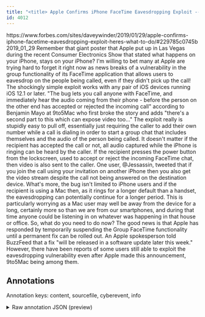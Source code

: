 ```yaml
---
title: "<title> Apple Confirms iPhone FaceTime Eavesdropping Exploit -- Here's What To Do </title>"
id: 4012
---
```


<title> Apple Confirms iPhone FaceTime Eavesdropping Exploit -- Here's What To Do </title>
<source> https://www.forbes.com/sites/daveywinder/2019/01/29/apple-confirms-iphone-facetime-eavesdropping-exploit-heres-what-to-do/#229785c0745b </source>
<date> 2019_01_29 </date>
<text>
Remember that giant poster that Apple put up in Las Vegas during the recent Consumer Electronics Show that stated what happens on your iPhone, stays on your iPhone? I'm willing to bet many at Apple are trying hard to forget it right now as news breaks of a vulnerability in the group functionality of its FaceTime application that allows users to eavesdrop on the people being called, even if they didn't pick up the call!
The shockingly simple exploit works with any pair of iOS devices running iOS 12.1 or later. "The bug lets you call anyone with FaceTime, and immediately hear the audio coming from their phone - before the person on the other end has accepted or rejected the incoming call" according to Benjamin Mayo at 9to5Mac who first broke the story and adds "there's a second part to this which can expose video too..."
The exploit really is stupidly easy to pull off, essentially just requiring the caller to add their own number while a call is dialing in order to start a group chat that includes themselves and the audio of the person being called. It doesn't matter if the recipient has accepted the call or not, all audio captured while the iPhone is ringing can be heard by the caller. If the recipient presses the power button from the lockscreen, used to accept or reject the incoming FaceTime chat, then video is also sent to the caller. One user, @Jessassin, tweeted that if you join the call using your invitation on another iPhone then you also get the video stream despite the call not being answered on the destination device.
What's more, the bug isn't limited to iPhone users and if the recipient is using a Mac then, as it rings for a longer default than a handset, the eavesdropping can potentially continue for a longer period. This is particularly worrying as a Mac user may well be away from the device for a long, certainly more so than we are from our smartphones, and during that time anyone could be listening in on whatever was happening in that house or office.
So, what do you need to do now? The good news is that Apple has responded by temporarily suspending the Group FaceTime functionality until a permanent fix can be rolled out. An Apple spokesperson told BuzzFeed that a fix "will be released in a software update later this week." However, there have been reports of some users still able to exploit the eavesdropping vulnerability even after Apple made this announcement, 9to5Mac being among them.  
</text>



## Annotations

Annotation keys: content, sourcefile, cyberevent, info

<details>
<summary>Raw annotation JSON (preview)</summary>

```json
{
  "content": "Remember that giant poster that Apple put up in Las Vegas during the recent Consumer Electronics Show that stated what happens on your iPhone, stays on your iPhone? I'm willing to bet many at Apple are trying hard to forget it right now as news breaks of a vulnerability in the group functionality of its FaceTime application that allows users to eavesdrop on the people being called, even if they didn't pick up the call! The shockingly simple exploit works with any pair of iOS devices running iOS 12.1 or later. \"The bug lets you call anyone with FaceTime, and immediately hear the audio coming from their phone - before the person on the other end has accepted or rejected the incoming call\" according to Benjamin Mayo at 9to5Mac who first broke the story and adds \"there's a second part to this which can expose video too...\" The exploit really is stupidly easy to pull off, essentially just requiring the caller to add their own number while a call is dialing in order to start a group chat that includes themselves and the audio of the person being called. It doesn't matter if the recipient has accepted the call or not, all audio captured while the iPhone is ringing can be heard by the caller. If the recipient presses the power button from the lockscreen, used to accept or reject the incoming FaceTime chat, then video is also sent to the caller. One user, @Jessassin, tweeted that if you join the call using your invitation on another iPhone then you also get the video stream despite the call not being answered on the destination device. What's more, the bug isn't limited to iPhone users and if the recipient is using a Mac then, as it rings for a longer default than a handset, the eavesdropping can potentially continue for a longer period. This is particularly worrying as a Mac user may well be away from the device for a long, certainly more so than we are from our smartphones, and during that time anyone could be listening in on whatever was happening in that house or office. So, what do you need to do now? The good news is that Apple has responded by temporarily suspending the Group FaceTime functionality until a permanent fix can be rolled out. An Apple spokesperson told BuzzFeed that a fix \"will be released in a software update later this week.\" However, there have been reports of some users still able to exploit the eavesdropping vulnerability even after Apple made this announcement, 9to5Mac being among them.  ",
  "sourcefile": "4012.txt",
  "cyberevent": {
    "hopper": [
      {
        "index": 0,
        "relation": "Same",
        "events": [
          {
            "index": "E2",
            "type": "Vulnerability-related",
            "realis": "Other",
            "nugget": {
              "startOffset": 2163,
              "index": "T7",
              "endOffset": 2173,
              "text": "rolled out"
            },
            "argument": [
              {
                "index": "T6",
                "text": "permanent fix",
                "endOffset": 2155,
                "role": {
                  "type": "Patch"
                },
                "startOffset": 2142,
                "type": "Patch"
              },
              {
                "index": "T8",
                "external_reference": {
                  "dbpediaURI": "http://dbpedia.org/resource/Apple_Inc.",
                  "wikidataid": "Q312"
                },
                "endOffset": 2060,
                "role": {
                  "type": "Releaser"
                },
                "text": "Apple",
                "startOffset": 2055,
                "type": "Organization"
              }
            ],
            "subtype": "PatchVulnerability"
          },
          {
            "index": "E4",
            "type": "Vulnerability-related",
            "realis": "Other",
            "nugget": {
              "startOffset": 2223,
              "index": "T14",
              "endOffset": 2239,
              "text
```
</details>
